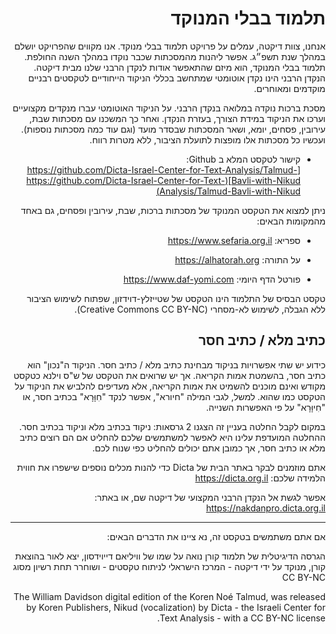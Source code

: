 <div dir="rtl">
    
# תלמוד בבלי המנוקד

אנחנו, צוות דיקטה, עמלים על פרויקט תלמוד בבלי מנוקד. אנו מקווים שהפרויקט יושלם במהלך שנת תשפ״ג. אפשר ליהנות מהמסכתות שכבר נוקדו במהלך השנה החולפת.
תלמוד בבלי המנוקד, הוא מיזם שהתאפשר אודות לנקדן הרבני שלנו מבית דיקטה. הנקדן הרבני הינו נקדן אוטומטי שמתחשב בכללי הניקוד הייחודיים לטקסטים רבניים מוקדמים ומאוחרים.

מסכת ברכות נוקדה במלואה בנקדן הרבני. על הניקוד האוטומטי עברו מנקדים מקצועיים וערכו את הניקוד במידת הצורך, בעזרת הנקדן. ואחר כך המשכנו עם מסכתות שבת, עירובין, פסחים, יומא, ושאר המסכתות שבסדר מועד (וגם עוד כמה מסכתות נוספות). ועכשיו כל מסכתות אלו מופצות לתועלת הציבור, ללא מטרות רווח.

-   קישור לטקסט המלא ב Github:  
    [https://github.com/Dicta-Israel-Center-for-Text-Analysis/Talmud-Bavli-with-Nikud](https://github.com/Dicta-Israel-Center-for-Text-Analysis/Talmud-Bavli-with-Nikud)
    

ניתן למצוא את הטקסט המנוקד של מסכתות ברכות, שבת, עירובין ופסחים, גם באחד מהמקומות הבאים:

-   ספריא: https://www.sefaria.org.il
    
-   על התורה: https://alhatorah.org
    
-   פורטל הדף היומי: https://www.daf-yomi.com
    

טקסט הבסיס של התלמוד הינו הטקסט של שטייזלץ-דוידזון, שפתוח לשימוש הציבור ללא הגבלה, לשימוש לא-מסחרי (Creative Commons CC BY-NC).

## כתיב מלא / כתיב חסר
כידוע יש שתי אפשרויות בניקוד מבחינת כתיב מלא / כתיב חסר. הניקוד ה"נכון" הוא כתיב חסר, בהשמטת אמות הקריאה. אך יש שרואים את הטקסט של ש"ס וילנא כטקסט מקודש ואינם מוכנים להשמיט את אמות הקריאה, אלא מעדיפים להלביש את הניקוד על הטקסט כמו שהוא. למשל, לגבי המילה "חיורא", אפשר לנקד "חִוָּרָא" בכתיב חסר, או "חִיוָּרָא" על פי האפשרות השנייה.

במקום לקבל החלטה בעניין זה הצגנו 2 גרסאות: ניקוד בכתיב מלא וניקוד בכתיב חסר.
ההחלטה המועדפת עלינו היא לאפשר למשתמשים שלכם להחליט אם הם רוצים כתיב מלא או כתיב חסר, אך כמובן אתם יכולים להחליט כפי שנוח לכם.


 אתם מוזמנים לבקר באתר הבית של Dicta כדי להנות מכלים נוספים שישפרו את חווית הלמידה שלכם: https://dicta.org.il

אפשר לגשת אל הנקדן הרבני המקצועי של דיקטה שם, או באתר: https://nakdanpro.dicta.org.il

-----

אם אתם משתמשים בטקסט זה, נא ציינו את הדברים הבאים:

הגרסה הדיגיטלית של תלמוד קורן נואה על שמו של וויליאם דייוידסון, יצא לאור בהוצאת קורן, מנוקד על ידי דיקטה - המרכז הישראלי לניתוח טקסטים - ושוחרר תחת רשיון מסוג CC BY-NC

The William Davidson digital edition of the Koren Noé Talmud, was released by Koren Publishers, Nikud (vocalization) by Dicta - the Israeli Center for Text Analysis - with a CC BY-NC license.

</div>
